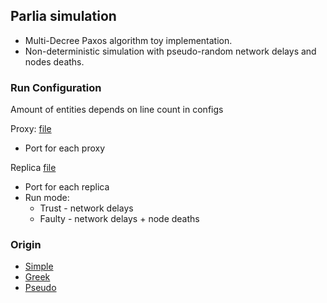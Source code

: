 ## Parlia simulation
+ Multi-Decree Paxos algorithm toy implementation.
+ Non-deterministic simulation with pseudo-random network delays and nodes deaths.

### Run Configuration

Amount of entities depends on line count in configs

Proxy: [file](./config/proxy_ports.txt)
+ Port for each proxy

Replica [file](./config/replica_config.txt)
- Port for each replica
- Run mode:
    + Trust - network delays
    + Faulty - network delays + node deaths

### Origin
+ [Simple](https://lamport.azurewebsites.net/pubs/paxos-simple.pdf)
+ [Greek](https://lamport.azurewebsites.net/pubs/lamport-paxos.pdf)
+ [Pseudo](https://pdos.csail.mit.edu/archive/6.824-2013/notes/paxos-code.html)

